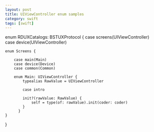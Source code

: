 ```yaml
---
layout: post
title: UIViewController enum samples
category: swift
tags: [swift]
---
```




enum RDUXCatalogs: BSTUXProtocol {
    case screens(UIViewController)
    case device(UIViewController)

    enum Screens {

        case main(Main)
        case device(Device)
        case common(Common)

        enum Main: UIViewController {
            typealias RawValue = UIViewController

            case intro

            init?(rawValue: RawValue) {
                self = type(of: rawValue).init(coder: coder)
            }
          }
    }
}
